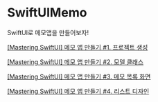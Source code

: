 # SwiftUIMemo
SwiftUI로 메모앱을 만들어보자!

[[Mastering SwiftUI] 메모 앱 만들기 #1. 프로젝트 생성](https://www.youtube.com/watch?v=Sw58itHUmJo)


[[Mastering SwiftUI] 메모 앱 만들기 #2. 모델 클래스](https://www.youtube.com/watch?v=2nCow_Km1g4)


[[Mastering SwiftUI] 메모 앱 만들기 #3. 메모 목록 화면](https://www.youtube.com/watch?v=djykMniqWwg)


[[Mastering SwiftUI] 메모 앱 만들기 #4. 리스트 디자인](https://www.youtube.com/watch?v=okpZhPOBCBo)
